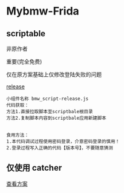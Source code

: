 # Mybmw-Frida

## scriptable
非原作者

重要(完全免费)

仅在原方案基础上仅修改登陆失败的问题


[release](https://github.com/erxiaowang417/Mybmw-Script/blob/main/bmw_script-release.js)

    小组件名称 bmw_script-release.js 
    代码获取：
    方法1.直接拉取脚本至scriptbale根目录
    方法2.复制脚本内容到scriptbale应用新建脚本
    
    
    食用方法：
    1.本代码调试过程使用密码登录，介意密码登录的慎用！
    2.登录过程写入正确的代码【版本号】，不要随意猜测


## 仅使用 catcher
[查看方案](https://github.com/erxiaowang417/Mybmw-Script/tree/main/frida)
